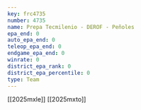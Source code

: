 ```yaml
---
key: frc4735
number: 4735
name: Prepa Tecmilenio - DEROF - Peñoles
epa_end: 0
auto_epa_end: 0
teleop_epa_end: 0
endgame_epa_end: 0
winrate: 0
district_epa_rank: 0
district_epa_percentile: 0
type: Team
---
```

[[2025mxle]]
[[2025mxto]]

